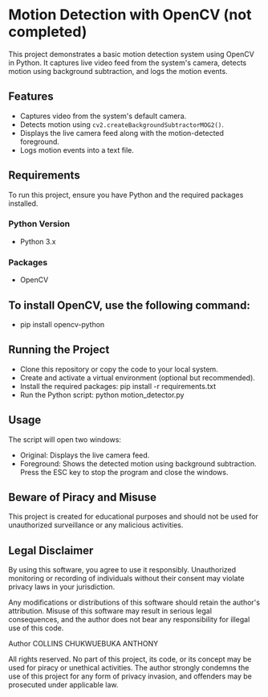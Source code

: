 # Motion Detection with OpenCV (not completed)

This project demonstrates a basic motion detection system using OpenCV in Python. 
It captures live video feed from the system's camera, detects motion using background subtraction, and logs the motion events.

## Features
- Captures video from the system's default camera.
- Detects motion using `cv2.createBackgroundSubtractorMOG2()`.
- Displays the live camera feed along with the motion-detected foreground.
- Logs motion events into a text file.

## Requirements
To run this project, ensure you have Python 
and 
the required packages installed.

### Python Version
- Python 3.x

### Packages
- OpenCV

## To install OpenCV, use the following command:
- pip install opencv-python

## Running the Project
- Clone this repository or copy the code to your local system.
- Create and activate a virtual environment (optional but recommended).
- Install the required packages:
    pip install -r requirements.txt
- Run the Python script:
    python motion_detector.py


## Usage
The script will open two windows:
- Original: Displays the live camera feed.
- Foreground: Shows the detected motion using background subtraction.
Press the ESC key to stop the program and close the windows.


## Beware of Piracy and Misuse
This project is created for educational purposes and should not be used for unauthorized surveillance or any malicious activities.

## Legal Disclaimer
By using this software, you agree to use it responsibly. Unauthorized monitoring or recording of individuals without their consent may violate privacy laws in your jurisdiction.

Any modifications or distributions of this software should retain the author's attribution. Misuse of this software may result in serious legal consequences, and the author does not bear any responsibility for illegal use of this code.

Author
COLLINS CHUKWUEBUKA ANTHONY

All rights reserved. No part of this project, its code, or its concept may be used for piracy or unethical activities. The author strongly condemns the use of this project for any form of privacy invasion, and offenders may be prosecuted under applicable law.
